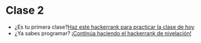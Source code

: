 
# Clase 2

- ¿Es tu primera clase?[Haz este hackerrank para practicar la clase de hoy](https://www.hackerrank.com/c02-elementos-basicos)
- ¿Ya sabes programar? [¡Continúa haciendo el hackerrank de nivelación!](https://www.hackerrank.com/c01-nivelacion)
